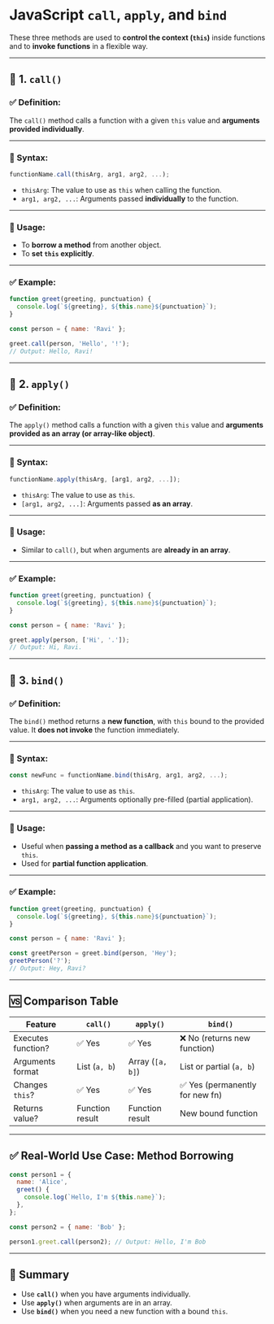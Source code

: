 # JavaScript `call`, `apply`, and `bind`

These three methods are used to **control the context (`this`)** inside
functions and to **invoke functions** in a flexible way.

---

## 📌 1. `call()`

### ✅ Definition:

The `call()` method calls a function with a given `this` value and **arguments
provided individually**.

---

### 📘 Syntax:

```javascript
functionName.call(thisArg, arg1, arg2, ...);
```

- `thisArg`: The value to use as `this` when calling the function.
- `arg1, arg2, ...`: Arguments passed **individually** to the function.

---

### 🔧 Usage:

- To **borrow a method** from another object.
- To **set `this` explicitly**.

---

### ✅ Example:

```javascript
function greet(greeting, punctuation) {
  console.log(`${greeting}, ${this.name}${punctuation}`);
}

const person = { name: 'Ravi' };

greet.call(person, 'Hello', '!');
// Output: Hello, Ravi!
```

---

## 📌 2. `apply()`

### ✅ Definition:

The `apply()` method calls a function with a given `this` value and **arguments
provided as an array (or array-like object)**.

---

### 📘 Syntax:

```javascript
functionName.apply(thisArg, [arg1, arg2, ...]);
```

- `thisArg`: The value to use as `this`.
- `[arg1, arg2, ...]`: Arguments passed **as an array**.

---

### 🔧 Usage:

- Similar to `call()`, but when arguments are **already in an array**.

---

### ✅ Example:

```javascript
function greet(greeting, punctuation) {
  console.log(`${greeting}, ${this.name}${punctuation}`);
}

const person = { name: 'Ravi' };

greet.apply(person, ['Hi', '.']);
// Output: Hi, Ravi.
```

---

## 📌 3. `bind()`

### ✅ Definition:

The `bind()` method returns a **new function**, with `this` bound to the
provided value. It **does not invoke** the function immediately.

---

### 📘 Syntax:

```javascript
const newFunc = functionName.bind(thisArg, arg1, arg2, ...);
```

- `thisArg`: The value to use as `this`.
- `arg1, arg2, ...`: Arguments optionally pre-filled (partial application).

---

### 🔧 Usage:

- Useful when **passing a method as a callback** and you want to preserve
  `this`.
- Used for **partial function application**.

---

### ✅ Example:

```javascript
function greet(greeting, punctuation) {
  console.log(`${greeting}, ${this.name}${punctuation}`);
}

const person = { name: 'Ravi' };

const greetPerson = greet.bind(person, 'Hey');
greetPerson('?');
// Output: Hey, Ravi?
```

---

## 🆚 Comparison Table

| Feature            | `call()`        | `apply()`        | `bind()`                        |
| ------------------ | --------------- | ---------------- | ------------------------------- |
| Executes function? | ✅ Yes          | ✅ Yes           | ❌ No (returns new function)    |
| Arguments format   | List (`a, b`)   | Array (`[a, b]`) | List or partial (`a, b`)        |
| Changes `this`?    | ✅ Yes          | ✅ Yes           | ✅ Yes (permanently for new fn) |
| Returns value?     | Function result | Function result  | New bound function              |

---

## ✅ Real-World Use Case: Method Borrowing

```javascript
const person1 = {
  name: 'Alice',
  greet() {
    console.log(`Hello, I'm ${this.name}`);
  },
};

const person2 = { name: 'Bob' };

person1.greet.call(person2); // Output: Hello, I'm Bob
```

---

## 🧠 Summary

- Use **`call()`** when you have arguments individually.
- Use **`apply()`** when arguments are in an array.
- Use **`bind()`** when you need a new function with a bound `this`.
